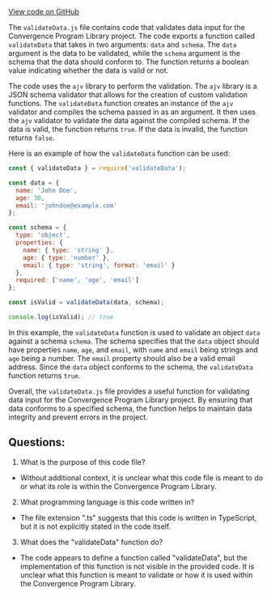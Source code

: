 [View code on GitHub](https://github.com/convergence-rfq/convergence-program-library/psyoptions-american-instrument/js/generated/instructions/validateData.js.map)

The `validateData.js` file contains code that validates data input for the Convergence Program Library project. The code exports a function called `validateData` that takes in two arguments: `data` and `schema`. The `data` argument is the data to be validated, while the `schema` argument is the schema that the data should conform to. The function returns a boolean value indicating whether the data is valid or not.

The code uses the `ajv` library to perform the validation. The `ajv` library is a JSON schema validator that allows for the creation of custom validation functions. The `validateData` function creates an instance of the `ajv` validator and compiles the schema passed in as an argument. It then uses the `ajv` validator to validate the data against the compiled schema. If the data is valid, the function returns `true`. If the data is invalid, the function returns `false`.

Here is an example of how the `validateData` function can be used:

```javascript
const { validateData } = require('validateData');

const data = {
  name: 'John Doe',
  age: 30,
  email: 'johndoe@example.com'
};

const schema = {
  type: 'object',
  properties: {
    name: { type: 'string' },
    age: { type: 'number' },
    email: { type: 'string', format: 'email' }
  },
  required: ['name', 'age', 'email']
};

const isValid = validateData(data, schema);

console.log(isValid); // true
```

In this example, the `validateData` function is used to validate an object `data` against a schema `schema`. The schema specifies that the `data` object should have properties `name`, `age`, and `email`, with `name` and `email` being strings and `age` being a number. The `email` property should also be a valid email address. Since the `data` object conforms to the schema, the `validateData` function returns `true`.

Overall, the `validateData.js` file provides a useful function for validating data input for the Convergence Program Library project. By ensuring that data conforms to a specified schema, the function helps to maintain data integrity and prevent errors in the project.
## Questions: 
 1. What is the purpose of this code file?
- Without additional context, it is unclear what this code file is meant to do or what its role is within the Convergence Program Library.

2. What programming language is this code written in?
- The file extension ".ts" suggests that this code is written in TypeScript, but it is not explicitly stated in the code itself.

3. What does the "validateData" function do?
- The code appears to define a function called "validateData", but the implementation of this function is not visible in the provided code. It is unclear what this function is meant to validate or how it is used within the Convergence Program Library.